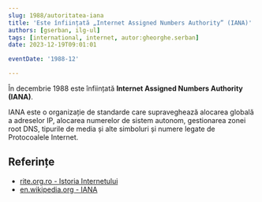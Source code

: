 ```yaml
---
slug: 1988/autoritatea-iana
title: 'Este înființată „Internet Assigned Numbers Authority” (IANA)'
authors: [gserban, ilg-ul]
tags: [international, internet, autor:gheorghe.serban]
date: 2023-12-19T09:01:01

eventDate: '1988-12'

---
```


În decembrie 1988 este înființată **Internet Assigned Numbers Authority (IANA)**.

<!-- truncate -->

IANA este o organizație de standarde care supraveghează alocarea globală a
adreselor IP, alocarea numerelor de sistem autonom, gestionarea zonei root DNS,
tipurile de media și alte simboluri și numere legate de Protocoalele Internet.

## Referințe

- [rite.org.ro - Istoria Internetului](https://rite.org.ro/istoria-internetului/)
- [en.wikipedia.org - IANA](https://en.wikipedia.org/wiki/Internet_Assigned_Numbers_Authority)
